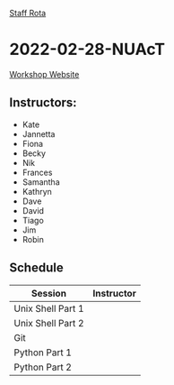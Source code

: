 [Staff Rota](rota.md)

# 2022-02-28-NUAcT

[Workshop Website](https://github.com/NclRSE-Training/2021-10-25-NCL)

## Instructors:

* Kate
* Jannetta
* Fiona
* Becky
* Nik
* Frances
* Samantha
* Kathryn
* Dave
* David
* Tiago
* Jim
* Robin

## Schedule
|Session|Instructor|
|-|-|
|Unix Shell Part 1|<Instructor>|
|Unix Shell Part 2|<Instructor>|
|Git|<Instructor>|
|Python Part 1|<Instructor>|
|Python Part 2|<Instructor>|
